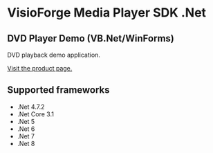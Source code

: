 ﻿# VisioForge Media Player SDK .Net

## DVD Player Demo (VB.Net/WinForms)

DVD playback demo application.

[Visit the product page.](https://www.visioforge.com/media-player-sdk-net)

## Supported frameworks

* .Net 4.7.2
* .Net Core 3.1
* .Net 5
* .Net 6
* .Net 7
* .Net 8
